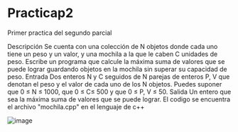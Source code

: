 # Practicap2
Primer practica del segundo parcial 


Descripción
Se cuenta con una colección de N objetos donde cada uno tiene un peso y un valor, y una mochila a la que le caben C unidades de peso. Escribe un programa que calcule la máxima suma de valores que se puede lograr guardando objetos en la mochila sin superar su capacidad de peso.
Entrada
Dos enteros N y C seguidos de N parejas de enteros P, V que denotan el peso y el valor de cada uno de los N objetos. Puedes suponer que 0 ≤ N ≤ 1000, que 0 ≤ C≤ 500 y que 0 ≤ P, V ≤ 50.
Salida
Un entero que sea la máxima suma de valores que se puede lograr.
El codigo se encuentra el archivo "mochila.cpp" en el lenguaje de c++


![image](https://github.com/AbrahamQuintana/Practicap2/assets/159679407/264bebf5-ccdb-48d8-9c60-f98f543cc533)

